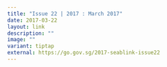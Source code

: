 ```yaml
---
title: "Issue 22 | 2017 : March 2017"
date: 2017-03-22
layout: link
description: ""
image: ""
variant: tiptap
external: https://go.gov.sg/2017-seablink-issue22
---
```

